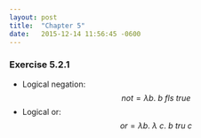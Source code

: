 ```yaml
---
layout: post
title:  "Chapter 5"
date:   2015-12-14 11:56:45 -0600
---
```


### Exercise 5.2.1

* Logical negation: $$not = λ b.~b~fls~true$$
* Logical or: $$or = λ b.~λ~c.~b~tru~c$$
